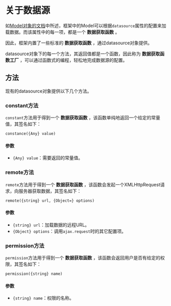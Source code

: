 # 关于数据源

如[Model对象的文档](./Model.md)中所述，框架中的Model可以根据`datasource`属性的配置来加载数据。而该属性中的每一项，都是一个 **数据获取函数** 。

因此，框架内置了一些标准的 **数据获取函数** ，通过datasource对象提供。

datasource对象下的每一个方法，其返回值都是一个函数，因此称为 **数据获取函数工厂** ，可以通过函数式的编程，轻松地完成数据源的配置。

## 方法

现有的datasource对象提供以下几个方法。

### constant方法

`constant`方法用于得到一个 **数据获取函数** ，该函数单纯地返回一个给定的常量值，其签名如下：

    constance({Any} value)

#### 参数

- `{Any} value`：需要返回的常量值。

### remote方法

`remote`方法用于得到一个 **数据获取函数** ，该函数会发起一个XMLHttpRequest请求，向服务器获取数据，其签名如下：

    remote({string} url, {Object=} options)

#### 参数

- `{string} url`：加载数据的远程URL。
- `{Object} options`：调用`ajax.request`时的其它配置项。

### permission方法

`permission`方法用于得到一个 **数据获取函数** ，该函数会返回用户是否有给定的权限，其签名如下：

    permission({string} name)

#### 参数

- `{string} name`：权限的名称。